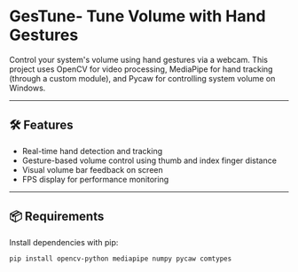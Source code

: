 # GesTune- Tune Volume with Hand Gestures

Control your system's volume using hand gestures via a webcam. This project uses OpenCV for video processing, MediaPipe for hand tracking (through a custom module), and Pycaw for controlling system volume on Windows.

---

## 🛠️ Features

- Real-time hand detection and tracking
- Gesture-based volume control using thumb and index finger distance
- Visual volume bar feedback on screen
- FPS display for performance monitoring

---

## 📦 Requirements

Install dependencies with pip:

```bash
pip install opencv-python mediapipe numpy pycaw comtypes
